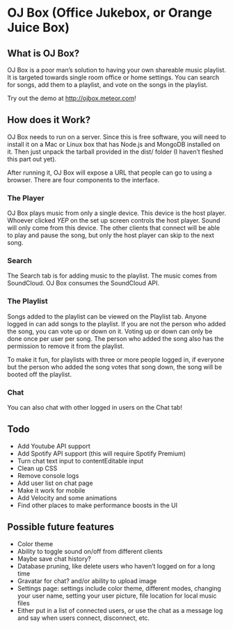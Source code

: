 # OJ Box (Office Jukebox, or Orange Juice Box)

## What is OJ Box?
OJ Box is a poor man’s solution to having your own shareable music playlist.
It is targeted towards single room office or home settings. You can search for songs, add them to a playlist, and vote on the songs in the playlist.

Try out the demo at http://ojbox.meteor.com!

## How does it Work?
OJ Box needs to run on a server. Since this is free software, you will need to install it on a Mac or Linux box that has Node.js and MongoDB installed on it.
Then just unpack the tarball provided in the dist/ folder (I haven’t fleshed this part out yet).

After running it, OJ Box will expose a URL that people can go to using a browser. There are four components to the interface.

### The Player
OJ Box plays music from only a single device. This device is the host player. Whoever clicked *YEP* on the set up screen controls the host player.
Sound will only come from this device. The other clients that connect will be able to play and pause the song,
but only the host player can skip to the next song.

### Search
The Search tab is for adding music to the playlist. The music comes from SoundCloud. OJ Box consumes the SoundCloud API.

### The Playlist
Songs added to the playlist can be viewed on the Playlist tab. Anyone logged in can add songs to the playlist.
If you are not the person who added the song, you can vote up or down on it. Voting up or down can only be done once per user per song.
The person who added the song also has the permission to remove it from the playlist.

To make it fun, for playlists with three or more people logged in, if everyone but the person who added the song votes that song down, the song will be booted off the playlist.

### Chat
You can also chat with other logged in users on the Chat tab!

## Todo
- Add Youtube API support
- Add Spotify API support (this will require Spotify Premium)
- Turn chat text input to contentEditable input
- Clean up CSS
- Remove console logs
- Add user list on chat page
- Make it work for mobile
- Add Velocity and some animations
- Find other places to make performance boosts in the UI

## Possible future features
- Color theme
- Ability to toggle sound on/off from different clients
- Maybe save chat history?
- Database pruning, like delete users who haven’t logged on for a long time
- Gravatar for chat? and/or ability to upload image
- Settings page: settings include color theme, different modes, changing your user name, setting your user picture, file location for local music files
- Either put in a list of connected users, or use the chat as a message log and say when users connect, disconnect, etc.
